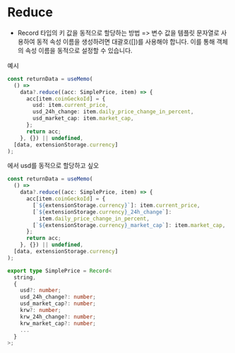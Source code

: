 # Reduce

- Record 타입의 키 값을 동적으로 할당하는 방법
  => 변수 값을 템플릿 문자열로 사용하여 동적 속성 이름을 생성하려면 대괄호([])를 사용해야 합니다. 이를 통해 객체의 속성 이름을 동적으로 설정할 수 있습니다.

예시

```ts
const returnData = useMemo(
  () =>
    data?.reduce((acc: SimplePrice, item) => {
      acc[item.coinGeckoId] = {
        usd: item.current_price,
        usd_24h_change: item.daily_price_change_in_percent,
        usd_market_cap: item.market_cap,
      };
      return acc;
    }, {}) || undefined,
  [data, extensionStorage.currency]
);
```

에서 usd를 동적으로 할당하고 싶오

```ts
const returnData = useMemo(
  () =>
    data?.reduce((acc: SimplePrice, item) => {
      acc[item.coinGeckoId] = {
        [`${extensionStorage.currency}`]: item.current_price,
        [`${extensionStorage.currency}_24h_change`]:
          item.daily_price_change_in_percent,
        [`${extensionStorage.currency}_market_cap`]: item.market_cap,
      };
      return acc;
    }, {}) || undefined,
  [data, extensionStorage.currency]
);

export type SimplePrice = Record<
  string,
  {
    usd?: number;
    usd_24h_change?: number;
    usd_market_cap?: number;
    krw?: number;
    krw_24h_change?: number;
    krw_market_cap?: number;
    ...
  }
>;
```
